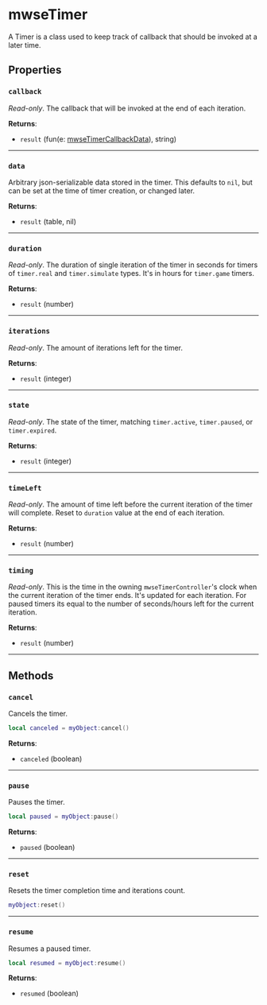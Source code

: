 # mwseTimer
<div class="search_terms" style="display: none">mwsetimer</div>

<!---
	This file is autogenerated. Do not edit this file manually. Your changes will be ignored.
	More information: https://github.com/MWSE/MWSE/tree/master/docs
-->

A Timer is a class used to keep track of callback that should be invoked at a later time.

## Properties

### `callback`
<div class="search_terms" style="display: none">callback</div>

*Read-only*. The callback that will be invoked at the end of each iteration.

**Returns**:

* `result` (fun(e: [mwseTimerCallbackData](../types/mwseTimerCallbackData.md)), string)

***

### `data`
<div class="search_terms" style="display: none">data</div>

Arbitrary json-serializable data stored in the timer. This defaults to `nil`, but can be set at the time of timer creation, or changed later.

**Returns**:

* `result` (table, nil)

***

### `duration`
<div class="search_terms" style="display: none">duration</div>

*Read-only*. The duration of single iteration of the timer in seconds for timers of `timer.real` and `timer.simulate` types. It's in hours for `timer.game` timers.

**Returns**:

* `result` (number)

***

### `iterations`
<div class="search_terms" style="display: none">iterations</div>

*Read-only*. The amount of iterations left for the timer.

**Returns**:

* `result` (integer)

***

### `state`
<div class="search_terms" style="display: none">state</div>

*Read-only*. The state of the timer, matching `timer.active`, `timer.paused`, or `timer.expired`.

**Returns**:

* `result` (integer)

***

### `timeLeft`
<div class="search_terms" style="display: none">timeleft</div>

*Read-only*. The amount of time left before the current iteration of the timer will complete. Reset to `duration` value at the end of each iteration.

**Returns**:

* `result` (number)

***

### `timing`
<div class="search_terms" style="display: none">timing</div>

*Read-only*. This is the time in the owning `mwseTimerController`'s clock when the current iteration of the timer ends. It's updated for each iteration. For paused timers its equal to the number of seconds/hours left for the current iteration.

**Returns**:

* `result` (number)

***

## Methods

### `cancel`
<div class="search_terms" style="display: none">cancel, cel</div>

Cancels the timer.

```lua
local canceled = myObject:cancel()
```

**Returns**:

* `canceled` (boolean)

***

### `pause`
<div class="search_terms" style="display: none">pause</div>

Pauses the timer.

```lua
local paused = myObject:pause()
```

**Returns**:

* `paused` (boolean)

***

### `reset`
<div class="search_terms" style="display: none">reset</div>

Resets the timer completion time and iterations count.

```lua
myObject:reset()
```

***

### `resume`
<div class="search_terms" style="display: none">resume</div>

Resumes a paused timer.

```lua
local resumed = myObject:resume()
```

**Returns**:

* `resumed` (boolean)

